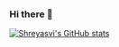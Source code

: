 ### Hi there 👋

<!--
**nshreyasvi/nshreyasvi** is a ✨ _special_ ✨ repository because its `README.md` (this file) appears on your GitHub profile.

Here are some ideas to get you started:

- 🔭 I’m currently working on ...
- 🌱 I’m currently learning ...
- 👯 I’m looking to collaborate on ...
- 🤔 I’m looking for help with ...
- 💬 Ask me about ...
- 📫 How to reach me: ...
- 😄 Pronouns: ...
- ⚡ Fun fact: ...
-->
[![Shreyasvi's GitHub stats](https://github-readme-stats.vercel.app/api?username=nshreyasvi)](https://github.com/anuraghazra/github-readme-stats)

